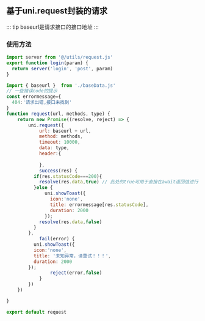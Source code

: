 <!--
 * @Desc: ---   ----
 * @Date: 2019-12-23 11:47:00
 * @LastEditors  : 王
 * @LastEditTime : 2019-12-26 08:51:27
 -->
## 基于uni.request封装的请求

::: tip
   baseurl是请求接口的接口地址
:::
### 使用方法
  ``` javascript
import server from '@/utils/request.js'
export function login(param) {
	return server('login', 'post', param)
}
  ```

``` JavaScript
import { baseurl }  from './baseData.js'
// 一些错误code的提示
const errormessage={
  404:'请求出错,接口未找到'
}
function request(url, methods, type) {
	return new Promise((resolve, reject) => {
		uni.request({
			url: baseurl + url,
			method: methods,
			timeout: 10000,
			data: type,
			header:{
				
			},
			success(res) {
          if(res.statusCode===200){
            resolve(res.data,true) // 此处的true可用于直接在await返回值进行判断。可删除。
          }else {
              uni.showToast({
                icon:'none',
                title: errormessage[res.statusCode],
                duration: 2000
              });
            resolve(res.data,false)
          }
	  	},
			fail(error) {
          uni.showToast({
          icon:'none',
          title: '未知异常，请重试！！！',
          duration: 2000
        });
				reject(error,false)
			}
		})
	})

}

export default request

```